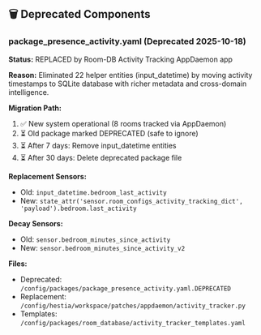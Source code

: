 ## 🗑️ Deprecated Components

### package_presence_activity.yaml (Deprecated 2025-10-18)

**Status:** REPLACED by Room-DB Activity Tracking AppDaemon app

**Reason:** Eliminated 22 helper entities (input_datetime) by moving activity 
timestamps to SQLite database with richer metadata and cross-domain intelligence.

**Migration Path:**
1. ✅ New system operational (8 rooms tracked via AppDaemon)
2. ⏳ Old package marked DEPRECATED (safe to ignore)
3. ⏳ After 7 days: Remove input_datetime entities
4. ⏳ After 30 days: Delete deprecated package file

**Replacement Sensors:**
- Old: `input_datetime.bedroom_last_activity`
- New: `state_attr('sensor.room_configs_activity_tracking_dict', 'payload').bedroom.last_activity`

**Decay Sensors:**
- Old: `sensor.bedroom_minutes_since_activity`
- New: `sensor.bedroom_minutes_since_activity_v2`

**Files:**
- Deprecated: `/config/packages/package_presence_activity.yaml.DEPRECATED`
- Replacement: `/config/hestia/workspace/patches/appdaemon/activity_tracker.py`
- Templates: `/config/packages/room_database/activity_tracker_templates.yaml`
